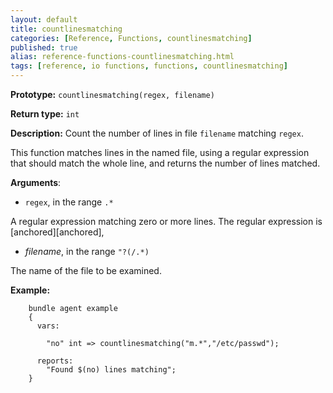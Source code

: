 ```yaml
---
layout: default
title: countlinesmatching
categories: [Reference, Functions, countlinesmatching]
published: true
alias: reference-functions-countlinesmatching.html
tags: [reference, io functions, functions, countlinesmatching]
---
```


**Prototype:** `countlinesmatching(regex, filename)`

**Return type:** `int`

**Description:** Count the number of lines in file `filename` matching 
`regex`.

This function matches lines in the named file, using a regular expression that should match the whole line, and returns the number of lines matched.

**Arguments**:

* `regex`, in the range `.*`

A regular expression matching zero or more lines. The regular expression is 
[anchored][anchored],

* *filename*, in the range `"?(/.*)`

The name of the file to be examined.

**Example:**

```cf3
    bundle agent example
    {     
      vars:

        "no" int => countlinesmatching("m.*","/etc/passwd");

      reports:
        "Found $(no) lines matching";
    }
```
